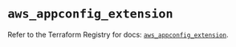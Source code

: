 # `aws_appconfig_extension`

Refer to the Terraform Registry for docs: [`aws_appconfig_extension`](https://registry.terraform.io/providers/hashicorp/aws/5.89.0/docs/resources/appconfig_extension).
